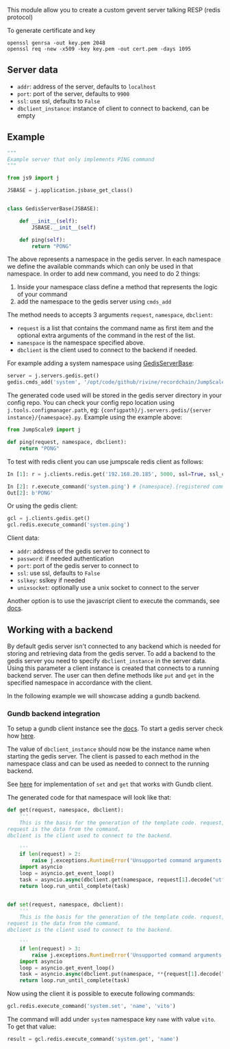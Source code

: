 This module allow you to create a custom gevent server talking RESP (redis protocol)

To generate certificate and key 
```
openssl genrsa -out key.pem 2048
openssl req -new -x509 -key key.pem -out cert.pem -days 1095
```

## Server data

- `addr`: address of the server, defaults to `localhost`
- `port`: port of the server, defaults to `9900`
- `ssl`: use ssl, defaults to `False`
- `dbclient_instance`: instance of client to connect to backend, can be empty

## Example
```python
"""
Example server that only implements PING command
"""

from js9 import j

JSBASE = j.application.jsbase_get_class()


class GedisServerBase(JSBASE):

    def __init__(self):
        JSBASE.__init__(self)

    def ping(self):
        return "PONG"
```

The above represents a namespace in the gedis server. In each namespace we define the available commands which can only be used in that namespace.
In order to add new command, you need to do 2 things:

1. Inside your namespace class define a method that represents the logic of your command
2. add the namespace to the gedis server using `cmds_add`

The method needs to accepts 3 arguments `request`, `namespace`, `dbclient`:

- `request` is a list that contains the command name as first item and the optional extra arguments of the command in the rest of the list.
- `namespace` is the namespace specified above.
- `dbclient` is the client used to connect to the backend if needed.

For example adding a system namespace using [GedisServerBase](GedisServerBase.py):

```python
server = j.servers.gedis.get()
gedis.cmds_add('system', '/opt/code/github/rivine/recordchain/JumpScale9RecordChain/servers/gedis/GedisServerBase.py')
```

The generated code used will be stored in the gedis server directory in your config repo. You can check your config repo location using `j.tools.configmanager.path`, eg: `{configpath}/j.servers.gedis/{server instance}/{namespace}.py`. Example using the example above:

```python
from JumpScale9 import j

def ping(request, namespace, dbclient):
    return "PONG"

```

To test with redis client you can use jumpscale redis client as follows:

```python
In [1]: r = j.clients.redis.get('192.168.20.185', 5000, ssl=True, ssl_certfile='/tmp/cert.pem', ssl_keyfile='/tmp/key.pem')

In [2]: r.execute_command('system.ping') # {namespace}.{registered command in that namespace}
Out[2]: b'PONG'
```

Or using the gedis client:

```python
gcl = j.clients.gedis.get()
gcl.redis.execute_command('system.ping')
```

Client data:

- `addr`: address of the gedis server to connect to
- `password`: if needed authentication
- `port`: port of the gedis server to connect to
- `ssl`: use ssl, defaults to `False`
- `sslkey`: sslkey if needed
- `unixsocket`: optionally use a unix socket to connect to the server

Another option is to use the javascript client to execute the commands, see [docs](https://github.com/incubaid/redisjs).

## Working with a backend

By default gedis server isn't connected to any backend which is needed for storing and retrieving data from the gedis server. To add a backend to the gedis server you need to specify `dbclient_instance` in the server data. Using this parameter a client instance is created that connects to a running backend server. The user can then define methods like `put` and `get` in the specified namespace in accordance with the client.

In the following example we will showcase adding a gundb backend.

### Gundb backend integration

To setup a gundb client instance see the [docs](../../clients/gedis_backends/README.md). To start a gedis server check how [here](../Gundb/README.md).

The value of `dbclient_instance` should now be the instance name when starting the gedis server. The client is passed to each method in the namespace class and can be used as needed to connect to the running backend.

See [here](GedisServerBase.py) for implementation of `set` and `get` that works with Gundb client.

The generated code for that namespace will look like that:

```python
def get(request, namespace, dbclient):
    '''
    This is the basis for the generation of the template code. request,namespace and dbclient will be added in the template after server start.
request is the data from the command.
dbclient is the client used to connect to the backend.

    '''
    if len(request) > 2:
        raise j.exceptions.RuntimeError('Unsupported command arguments')
    import asyncio
    loop = asyncio.get_event_loop()
    task = asyncio.async(dbclient.get(namespace, request[1].decode("utf-8")))
    return loop.run_until_complete(task)


def set(request, namespace, dbclient):
    '''
    This is the basis for the generation of the template code. request,namespace and dbclient will be added in the template after server start.
request is the data from the command.
dbclient is the client used to connect to the backend.

    '''
    if len(request) > 3:
        raise j.exceptions.RuntimeError('Unsupported command arguments')
    import asyncio
    loop = asyncio.get_event_loop()
    task = asyncio.async(dbclient.put(namespace, **{request[1].decode("utf-8"): request[2].decode("utf-8")}))
    return loop.run_until_complete(task)
```

Now using the client it is possible to execute following commands:

```python
gcl.redis.execute_command('system.set', 'name', 'vito')
```

The command will add under `system` namespace key `name` with value `vito`. To get that value:

```python
result = gcl.redis.execute_command('system.get', 'name')
```